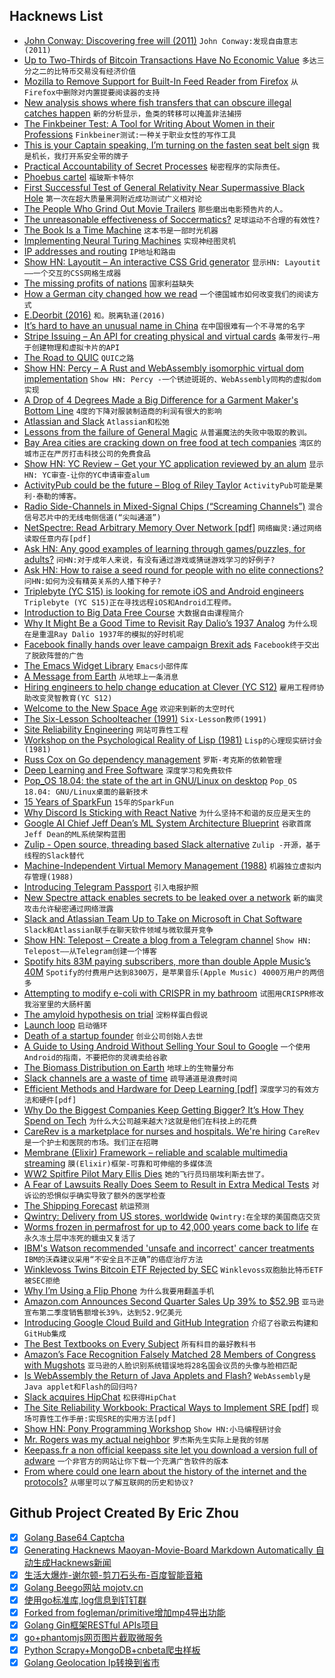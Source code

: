 ## Hacknews List


- [John Conway: Discovering free will (2011)](https://plus.maths.org/content/john-conway-discovering-free-will-part-i)  `John Conway:发现自由意志(2011)`
- [Up to Two-Thirds of Bitcoin Transactions Have No Economic Value](https://www.bloomberg.com/news/articles/2018-07-26/up-to-two-thirds-of-bitcoin-transactions-have-no-economic-value)  `多达三分之二的比特币交易没有经济价值`
- [Mozilla to Remove Support for Built-In Feed Reader from Firefox](https://www.bleepingcomputer.com/news/software/mozilla-to-remove-support-for-built-in-feed-reader-from-firefox/)  `从Firefox中删除对内置提要阅读器的支持`
- [New analysis shows where fish transfers that can obscure illegal catches happen](https://www.scientificamerican.com/article/science-closes-in-on-big-scale-fish-poachers-in-the-wild-wet/)  `新的分析显示，鱼类的转移可以掩盖非法捕捞`
- [The Finkbeiner Test: A Tool for Writing About Women in their Professions](http://www.lastwordonnothing.com/2017/10/26/the-finkbeiner-test-a-tool-for-writing-about-women-in-their-professions/)  `Finkbeiner测试:一种关于职业女性的写作工具`
- [This is your Captain speaking, I’m turning on the fasten seat belt sign](http://calacanis.com/2018/07/25/this-is-your-captain-speaking-im-turning-on-the-fasten-seat-belt-sign/)  `我是机长，我打开系安全带的牌子`
- [Practical Accountability of Secret Processes](https://eprint.iacr.org/2018/697)  `秘密程序的实际责任。`
- [Phoebus cartel](https://en.wikipedia.org/wiki/Phoebus_cartel)  `福玻斯卡特尔`
- [First Successful Test of General Relativity Near Supermassive Black Hole](https://www.eso.org/public/unitedkingdom/news/eso1825/?lang)  `第一次在超大质量黑洞附近成功测试广义相对论`
- [The People Who Grind Out Movie Trailers](https://www.theringer.com/movies/2018/7/23/17601024/movie-trailer-editors-marvel-pixar-how-made)  `那些磨出电影预告片的人。`
- [The unreasonable effectiveness of Soccermatics?](https://www.interaliamag.org/articles/david-sumpter-unreasonable-effectiveness-soccermatics/)  `足球运动不合理的有效性?`
- [The Book Is a Time Machine](http://www.publicbooks.org/the-book-is-a-time-machine/)  `这本书是一部时光机器`
- [Implementing Neural Turing Machines](https://arxiv.org/abs/1807.08518)  `实现神经图灵机`
- [IP addresses and routing](https://jvns.ca/blog/2018/07/24/ip-addresses-routing/)  `IP地址和路由`
- [Show HN: Layoutit – An interactive CSS Grid generator](http://layoutit.com/grid)  `显示HN: Layoutit——一个交互的CSS网格生成器`
- [The missing profits of nations](https://voxeu.org/article/missing-profits-nations)  `国家利益缺失`
- [How a German city changed how we read](http://www.bbc.com/travel/story/20180507-how-a-german-city-changed-how-we-read)  `一个德国城市如何改变我们的阅读方式`
- [E.Deorbit (2016)](http://www.esa.int/Our_Activities/Space_Engineering_Technology/Clean_Space/e.Deorbit)  `和。脱离轨道(2016)`
- [It’s hard to have an unusual name in China](https://www.1843magazine.com/dispatches/its-hard-to-have-an-unusual-name-in-china)  `在中国很难有一个不寻常的名字`
- [Stripe Issuing – An API for creating physical and virtual cards](https://stripe.com/issuing)  `条带发行—用于创建物理和虚拟卡片的API`
- [The Road to QUIC](https://blog.cloudflare.com/the-road-to-quic/?hn)  `QUIC之路`
- [Show HN: Percy – A Rust and WebAssembly isomorphic virtual dom implementation](https://github.com/chinedufn/percy)  `Show HN: Percy -一个锈迹斑斑的、WebAssembly同构的虚拟dom实现`
- [A Drop of 4 Degrees Made a Big Difference for a Garment Maker&#39;s Bottom Line](https://www.npr.org/sections/goatsandsoda/2018/07/23/629871725/why-a-drop-of-4-degrees-made-a-big-difference-for-a-garment-makers-bottom-line)  `4度的下降对服装制造商的利润有很大的影响`
- [Atlassian and Slack](https://slackhq.com/atlassian-and-slack-partnership)  `Atlassian和松弛`
- [Lessons from the failure of General Magic](https://www.fastcompany.com/90208070/7-design-lessons-from-silicon-valleys-most-important-failure)  `从普遍魔法的失败中吸取的教训。`
- [Bay Area cities are cracking down on free food at tech companies](https://www.businessinsider.com/san-francisco-free-cafeteria-food-facebook-ban-2018-7)  `湾区的城市正在严厉打击科技公司的免费食品`
- [Show HN: YC Review – Get your YC application reviewed by an alum](https://ycreview.com/)  `显示HN: YC审查-让你的YC申请审查alum`
- [ActivityPub could be the future – Blog of Riley Taylor](https://blog.digitalscofflaw.com/articles/activitypub-could-be-the-future/)  `ActivityPub可能是莱利·泰勒的博客。`
- [Radio Side-Channels in Mixed-Signal Chips (“Screaming Channels”)](https://github.com/eurecom-s3/screaming_channels)  `混合信号芯片中的无线电侧信道(“尖叫通道”)`
- [NetSpectre: Read Arbitrary Memory Over Network [pdf]](https://misc0110.net/web/files/netspectre.pdf)  `网络幽灵:通过网络读取任意内存[pdf]`
- [Ask HN: Any good examples of learning through games/puzzles, for adults?](item?id=17616937)  `问HN:对于成年人来说，有没有通过游戏或猜谜游戏学习的好例子?`
- [Ask HN: How to raise a seed round for people with no elite connections?](item?id=17621152)  `问HN:如何为没有精英关系的人播下种子?`
- [Triplebyte (YC S15) is looking for remote iOS and Android engineers](item?id=17622498)  `Triplebyte (YC S15)正在寻找远程iOS和Android工程师。`
- [Introduction to Big Data Free Course](http://online-training.admintome.com/)  `大数据自由课程简介`
- [Why It Might Be a Good Time to Revisit Ray Dalio’s 1937 Analog](https://thefelderreport.com/2018/07/25/why-it-might-be-a-good-time-to-revisit-ray-dalios-1937-analog/)  `为什么现在是重温Ray Dalio 1937年的模拟的好时机呢`
- [Facebook finally hands over leave campaign Brexit ads](https://techcrunch.com/2018/07/26/facebook-finally-hands-over-leave-campaign-brexit-ads/)  `Facebook终于交出了脱欧阵营的广告`
- [The Emacs Widget Library](https://www.gnu.org/software/emacs/manual/html_mono/widget.html)  `Emacs小部件库`
- [A Message from Earth](https://amessagefrom.earth/)  `从地球上一条消息`
- [Hiring engineers to help change education at  Clever (YC S12)](https://clever.com/about/jobs/software-engineer#gh_jid=5889)  `雇用工程师协助改变灵智教育(YC S12)`
- [Welcome to the New Space Age](https://www.bloomberg.com/news/features/2018-07-26/welcome-to-the-new-space-age)  `欢迎来到新的太空时代`
- [The Six-Lesson Schoolteacher (1991)](http://www.cantrip.org/gatto.html)  `Six-Lesson教师(1991)`
- [Site Reliability Engineering](https://landing.google.com/sre/book.html)  `网站可靠性工程`
- [Workshop on the Psychological Reality of Lisp (1981)](http://www.pgc.com/pgc/home-stuff/papers-archive/think-w-diag/psych-rea-lisp.html)  `Lisp的心理现实研讨会(1981)`
- [Russ Cox on Go dependency management](https://threadreaderapp.com/thread/1022588240501661696.html)  `罗斯·考克斯的依赖管理`
- [Deep Learning and Free Software](https://lwn.net/SubscriberLink/760142/c328ef70b2d47794/)  `深度学习和免费软件`
- [Pop_OS 18.04: the state of the art in GNU/Linux on desktop](https://ar.al/2018/07/26/popos-18.04-the-state-of-the-art-in-linux-on-desktop/)  `Pop_OS 18.04: GNU/Linux桌面的最新技术`
- [15 Years of SparkFun](https://www.sparkfun.com/news/2571)  `15年的SparkFun`
- [Why Discord Is Sticking with React Native](https://blog.discordapp.com/why-discord-is-sticking-with-react-native-ccc34be0d427)  `为什么坚持不和谐的反应是天生的`
- [Google AI Chief Jeff Dean’s ML System Architecture Blueprint](https://medium.com/syncedreview/google-ai-chief-jeff-deans-ml-system-architecture-blueprint-a358e53c68a5)  `谷歌首席Jeff Dean的ML系统架构蓝图`
- [Zulip - Open source, threading based Slack alternative](https://zulipchat.com/)  `Zulip -开源，基于线程的Slack替代`
- [Machine-Independent Virtual Memory Management (1988)](http://citeseerx.ist.psu.edu/viewdoc/download?doi=10.1.1.416.6138&amp;rep=rep1&amp;type=pdf)  `机器独立虚拟内存管理(1988)`
- [Introducing Telegram Passport](https://telegram.org/blog/passport)  `引入电报护照`
- [New Spectre attack enables secrets to be leaked over a network](https://arstechnica.com/gadgets/2018/07/new-spectre-attack-enables-secrets-to-be-leaked-over-a-network/)  `新的幽灵攻击允许秘密通过网络泄露`
- [Slack and Atlassian Team Up to Take on Microsoft in Chat Software](https://www.bloomberg.com/news/articles/2018-07-26/slack-and-atlassian-team-up-to-take-on-microsoft-in-chat-software)  `Slack和Atlassian联手在聊天软件领域与微软展开竞争`
- [Show HN: Telepost – Create a blog from a Telegram channel](https://telepost.io)  `Show HN: Telepost——从Telegram创建一个博客`
- [Spotify hits 83M paying subscribers, more than double Apple Music’s 40M](https://9to5mac.com/2018/07/26/spotify-paid-subscribers-q2-2018/?pushup=1)  `Spotify的付费用户达到8300万，是苹果音乐(Apple Music) 4000万用户的两倍多`
- [Attempting to modify e-coli with CRISPR in my bathroom](https://benjamin.computer/posts/2018-04-20-e-coli.html)  `试图用CRISPR修改我浴室里的大肠杆菌`
- [The amyloid hypothesis on trial](https://www.nature.com/articles/d41586-018-05719-4)  `淀粉样蛋白假说`
- [Launch loop](https://en.wikipedia.org/wiki/Launch_loop)  `启动循环`
- [Death of a startup founder](https://factordaily.com/attune-arvindkumar-alagarswamy/)  `创业公司创始人去世`
- [A Guide to Using Android Without Selling Your Soul to Google](https://fieldguide.gizmodo.com/a-guide-to-using-android-without-selling-your-soul-to-g-1827875582)  `一个使用Android的指南，不要把你的灵魂卖给谷歌`
- [The Biomass Distribution on Earth](http://www.pnas.org/content/115/25/6506)  `地球上的生物量分布`
- [Slack channels are a waste of time](https://zulipchat.com/why-zulip/)  `疏导通道是浪费时间`
- [Efficient Methods and Hardware for Deep Learning [pdf]](http://cs231n.stanford.edu/slides/2017/cs231n_2017_lecture15.pdf)  `深度学习的有效方法和硬件[pdf]`
- [Why Do the Biggest Companies Keep Getting Bigger? It’s How They Spend on Tech](https://www.wsj.com/articles/why-do-the-biggest-companies-keep-getting-bigger-its-how-they-spend-on-tech-1532610001)  `为什么大公司越来越大?这就是他们在科技上的花费`
- [CareRev is a marketplace for nurses and hospitals. We&#39;re hiring](https://www.carerev.com/careers)  `CareRev是一个护士和医院的市场。我们正在招聘`
- [Membrane (Elixir) Framework – reliable and scalable multimedia streaming](https://www.membraneframework.org)  `膜(Elixir)框架-可靠和可伸缩的多媒体流`
- [WW2 Spitfire Pilot Mary Ellis Dies](https://www.bbc.co.uk/news/uk-44962253)  `她的飞行员玛丽埃利斯去世了。`
- [A Fear of Lawsuits Really Does Seem to Result in Extra Medical Tests](https://www.nytimes.com/2018/07/23/upshot/malpractice-lawsuits-medical-costs.html)  `对诉讼的恐惧似乎确实导致了额外的医学检查`
- [The Shipping Forecast](https://99percentinvisible.org/episode/the-shipping-forecast/)  `航运预测`
- [Qwintry: Delivery from US stores, worldwide](http://qwintry.com)  `Qwintry:在全球的美国商店交货`
- [Worms frozen in permafrost for up to 42,000 years come back to life](http://siberiantimes.com/science/casestudy/news/worms-frozen-in-permafrost-for-up-to-42000-years-come-back-to-life/)  `在永久冻土层中冻死的蠕虫又复活了`
- [IBM&#39;s Watson recommended &#39;unsafe and incorrect&#39; cancer treatments](https://gizmodo.com/ibm-watson-reportedly-recommended-cancer-treatments-tha-1827868882)  `IBM的沃森建议采用“不安全且不正确”的癌症治疗方法`
- [Winklevoss Twins Bitcoin ETF Rejected by SEC](https://www.cnbc.com/2018/07/26/winklevoss-twins-bitcoin-etf-rejected-by-sec.html)  `Winklevoss双胞胎比特币ETF被SEC拒绝`
- [Why I’m Using a Flip Phone](https://pam-moore.com/2018/07/25/why-im-using-a-flip-phone/)  `为什么我要用翻盖手机`
- [Amazon.com Announces Second Quarter Sales Up 39% to $52.9B](http://phx.corporate-ir.net/phoenix.zhtml?c=97664&amp;p=irol-newsArticle&amp;ID=2360348)  `亚马逊宣布第二季度销售额增长39%，达到52.9亿美元`
- [Introducing Google Cloud Build and GitHub Integration](https://blog.github.com/2018-07-26-simplify-your-ci-process/)  `介绍了谷歌云构建和GitHub集成`
- [The Best Textbooks on Every Subject](https://www.lesswrong.com/posts/xg3hXCYQPJkwHyik2/the-best-textbooks-on-every-subject)  `所有科目的最好教科书`
- [Amazon’s Face Recognition Falsely Matched 28 Members of Congress with Mugshots](https://www.aclu.org/blog/privacy-technology/surveillance-technologies/amazons-face-recognition-falsely-matched-28)  `亚马逊的人脸识别系统错误地将28名国会议员的头像与脸相匹配`
- [Is WebAssembly the Return of Java Applets and Flash?](https://words.steveklabnik.com/is-webassembly-the-return-of-java-applets-flash)  `WebAssembly是Java applet和Flash的回归吗?`
- [Slack acquires HipChat](https://twitter.com/stewart/status/1022574669151395840)  `松获得HipChat`
- [The Site Reliability Workbook: Practical Ways to Implement SRE [pdf]](https://services.google.com/fh/files/misc/the-site-reliability-workbook-next18.pdf)  `现场可靠性工作手册:实现SRE的实用方法[pdf]`
- [Show HN: Pony Programming Workshop](https://github.com/aturley/pony-workshop)  `Show HN:小马编程研讨会`
- [Mr. Rogers was my actual neighbor](https://www.vox.com/first-person/2018/7/26/17616380/fred-rogers-documentary-2018-mister-rogers-neighborhood)  `罗杰斯先生实际上是我的邻居`
- [Keepass.fr a non official keepass site let you download a version full of adware](https://security.infoteam.ch/en/blog/posts/notice-non-official-site-with-a-tampered-version-of-keepass.html)  `一个非官方的网站让你下载一个充满广告软件的版本`
- [From where could one learn about the history of the internet and the protocols?](item?id=17607095)  `从哪里可以了解互联网的历史和协议?`

## Github Project Created By Eric Zhou

- [x] [Golang Base64 Captcha](https://github.com/mojocn/base64Captcha)
- [x] [Generating Hacknews Maoyan-Movie-Board Markdown Automatically 自动生成Hacknews新闻](https://github.com/dejavuzhou/md-genie)
- [x] [生活大爆炸-谢尔顿-剪刀石头布-百度智能音箱](https://github.com/mojocn/dueros-bang-game)
- [x] [Golang Beego网站 mojotv.cn](https://github.com/mojocn/www.mojotv.cn)
- [x] [使用go标准库,log信息到钉钉群](https://github.com/mojocn/dooger)
- [x] [Forked from fogleman/primitive增加mp4导出功能](https://github.com/mojocn/primitive)
- [x] [Golang Gin框架RESTful APIs项目](https://github.com/JJJJJJJerk/ezier-golang-web-api-framework)
- [x] [go+phantomjs网页图片截取微服务](https://github.com/mojocn/screen_shot)
- [x] [Python Scrapy+MongoDB+cnbeta爬虫样板](https://github.com/mojocn/scrapy_mongodb_boilerplate_cnbeta)
- [x] [Golang Geolocation Ip转换到省市](https://github.com/mojocn/ip2location)